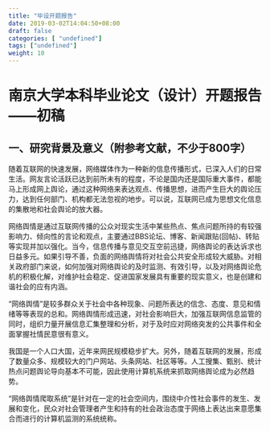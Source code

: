 ```yaml
---
title: "毕设开题报告"
date: 2019-03-02T14:04:50+08:00
draft: false
categories: [ "undefined"]
tags: ["undefined"]
weight: 10
---
```


# 南京大学本科毕业论文（设计）开题报告——初稿

## 一、研究背景及意义（附参考文献，不少于800字）

随着互联网的快速发展，网络媒体作为一种新的信息传播形式，已深入人们的日常生活。网友言论活跃已达到前所未有的程度，不论是国内还是国际重大事件，都能马上形成网上舆论，通过这种网络来表达观点、传播思想，进而产生巨大的舆论压力，达到任何部门、机构都无法忽视的地步。可以说，互联网已成为思想文化信息的集散地和社会舆论的放大器。

网络舆情是通过互联网传播的公众对现实生活中某些热点、焦点问题所持的有较强影响力、倾向性的言论和观点，主要通过BBS论坛、博客、新闻跟贴(回帖)、转贴等实现并加以强化。当今，信息传播与意见交互空前迅捷，网络舆论的表达诉求也日益多元。如果引导不善，负面的网络舆情将对社会公共安全形成较大威胁。对相关政府部门来说，如何加强对网络舆论的及时监测、有效引导，以及对网络舆论危机的积极化解，对维护社会稳定、促进国家发展具有重要的现实意义，也是创建和谐社会的应有内涵。

“网络舆情”是较多群众关于社会中各种现象、问题所表达的信念、态度、意见和情绪等等表现的总和。网络舆情形成迅速，对社会影响巨大，加强互联网信息监管的同时，组织力量开展信息汇集整理和分析，对于及时应对网络突发的公共事件和全面掌握社情民意很有意义。

我国是一个人口大国，近年来网民规模稳步扩大。另外，随着互联网的发展，形成了数量众多、规模较大的门户网站、头条网站、社区等等。人工搜集、甄别、统计热点问题舆论导向基本不可能，因此使用计算机系统来抓取网络舆论成为必然趋势。

“网络舆情爬取系统”是针对在一定的社会空间内，围绕中介性社会事件的发生、发展和变化，民众对社会管理者产生和持有的社会政治态度于网络上表达出来意愿集合而进行的计算机监测的系统统称。

